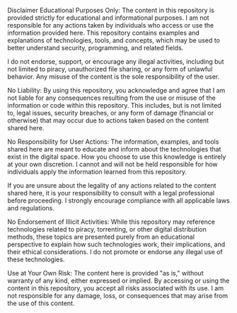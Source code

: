 Disclaimer
Educational Purposes Only:
The content in this repository is provided strictly for educational and informational purposes. I am not responsible for any actions taken by individuals who access or use the information provided here. This repository contains examples and explanations of technologies, tools, and concepts, which may be used to better understand security, programming, and related fields.

I do not endorse, support, or encourage any illegal activities, including but not limited to piracy, unauthorized file sharing, or any form of unlawful behavior. Any misuse of the content is the sole responsibility of the user.

No Liability:
By using this repository, you acknowledge and agree that I am not liable for any consequences resulting from the use or misuse of the information or code within this repository. This includes, but is not limited to, legal issues, security breaches, or any form of damage (financial or otherwise) that may occur due to actions taken based on the content shared here.

No Responsibility for User Actions:
The information, examples, and tools shared here are meant to educate and inform about the technologies that exist in the digital space. How you choose to use this knowledge is entirely at your own discretion. I cannot and will not be held responsible for how individuals apply the information learned from this repository.

If you are unsure about the legality of any actions related to the content shared here, it is your responsibility to consult with a legal professional before proceeding. I strongly encourage compliance with all applicable laws and regulations.

No Endorsement of Illicit Activities:
While this repository may reference technologies related to piracy, torrenting, or other digital distribution methods, these topics are presented purely from an educational perspective to explain how such technologies work, their implications, and their ethical considerations. I do not promote or endorse any illegal use of these technologies.

Use at Your Own Risk:
The content here is provided "as is," without warranty of any kind, either expressed or implied. By accessing or using the content in this repository, you accept all risks associated with its use. I am not responsible for any damage, loss, or consequences that may arise from the use of this content.



